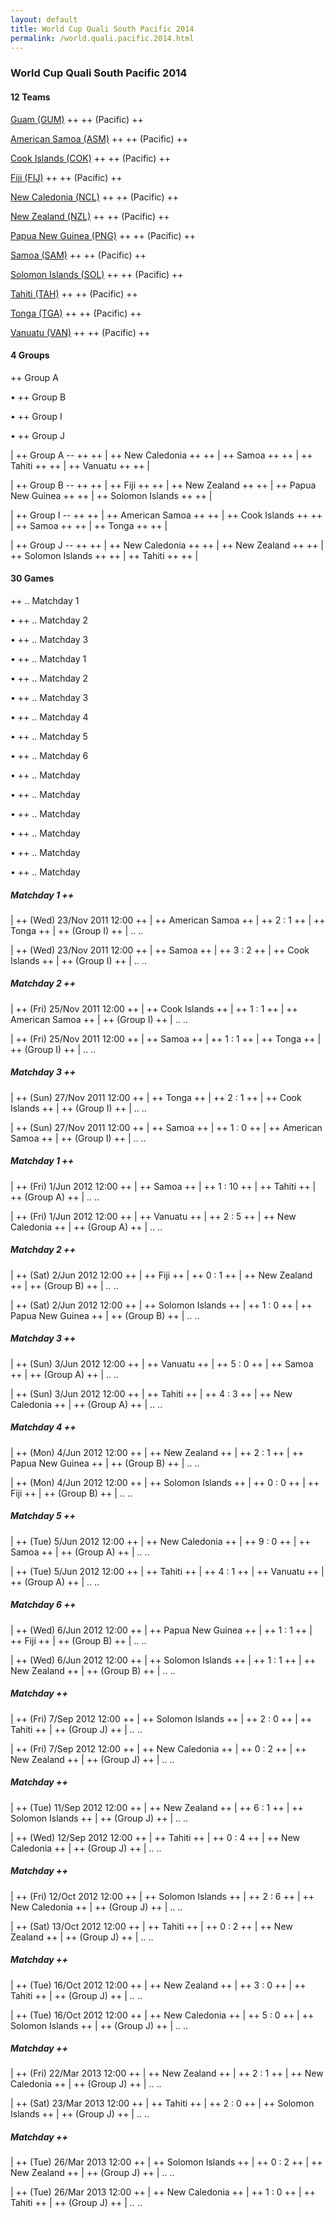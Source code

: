```yaml
---
layout: default
title: World Cup Quali South Pacific 2014
permalink: /world.quali.pacific.2014.html
---
```




### World Cup Quali South Pacific 2014


#### 12 Teams



[Guam (GUM)](gu.html#gum)  ++
  ++
(Pacific)  ++
<br>

[American Samoa (ASM)](as.html#asm)  ++
  ++
(Pacific)  ++
<br>

[Cook Islands (COK)](ck.html#cok)  ++
  ++
(Pacific)  ++
<br>

[Fiji (FIJ)](fj.html#fij)  ++
  ++
(Pacific)  ++
<br>

[New Caledonia (NCL)](nc.html#ncl)  ++
  ++
(Pacific)  ++
<br>

[New Zealand (NZL)](nz.html#nzl)  ++
  ++
(Pacific)  ++
<br>

[Papua New Guinea (PNG)](pg.html#png)  ++
  ++
(Pacific)  ++
<br>

[Samoa (SAM)](ws.html#sam)  ++
  ++
(Pacific)  ++
<br>

[Solomon Islands (SOL)](sb.html#sol)  ++
  ++
(Pacific)  ++
<br>

[Tahiti (TAH)](pf.html#tah)  ++
  ++
(Pacific)  ++
<br>

[Tonga (TGA)](to.html#tga)  ++
  ++
(Pacific)  ++
<br>

[Vanuatu (VAN)](vu.html#van)  ++
  ++
(Pacific)  ++
<br>






#### 4 Groups


  ++
Group A

 •   ++
Group B

 •   ++
Group I

 •   ++
Group J




| ++
Group A -- ++
 ++ 
| ++
New Caledonia ++ 
 ++ 
| ++
Samoa ++ 
 ++ 
| ++
Tahiti ++ 
 ++ 
| ++
Vanuatu ++ 
 ++
|

| ++
Group B -- ++
 ++ 
| ++
Fiji ++ 
 ++ 
| ++
New Zealand ++ 
 ++ 
| ++
Papua New Guinea ++ 
 ++ 
| ++
Solomon Islands ++ 
 ++
|

| ++
Group I -- ++
 ++ 
| ++
American Samoa ++ 
 ++ 
| ++
Cook Islands ++ 
 ++ 
| ++
Samoa ++ 
 ++ 
| ++
Tonga ++ 
 ++
|

| ++
Group J -- ++
 ++ 
| ++
New Caledonia ++ 
 ++ 
| ++
New Zealand ++ 
 ++ 
| ++
Solomon Islands ++ 
 ++ 
| ++
Tahiti ++ 
 ++
|


 



#### 30 Games


  ++
.. 
Matchday 1

 •   ++
.. 
Matchday 2

 •   ++
.. 
Matchday 3

 •   ++
.. 
Matchday 1

 •   ++
.. 
Matchday 2

 •   ++
.. 
Matchday 3

 •   ++
.. 
Matchday 4

 •   ++
.. 
Matchday 5

 •   ++
.. 
Matchday 6

 •   ++
.. 
Matchday

 •   ++
.. 
Matchday

 •   ++
.. 
Matchday

 •   ++
.. 
Matchday

 •   ++
.. 
Matchday

 •   ++
.. 
Matchday






##### Matchday 1 ++




| ++
(Wed) 23/Nov 2011 12:00  ++
| ++
American Samoa  ++
| ++
2 : 1  ++
| ++
Tonga   ++
| ++
(Group I)   ++
|
.. 
..

| ++
(Wed) 23/Nov 2011 12:00  ++
| ++
Samoa  ++
| ++
3 : 2  ++
| ++
Cook Islands   ++
| ++
(Group I)   ++
|
.. 
..



##### Matchday 2 ++




| ++
(Fri) 25/Nov 2011 12:00  ++
| ++
Cook Islands  ++
| ++
1 : 1  ++
| ++
American Samoa   ++
| ++
(Group I)   ++
|
.. 
..

| ++
(Fri) 25/Nov 2011 12:00  ++
| ++
Samoa  ++
| ++
1 : 1  ++
| ++
Tonga   ++
| ++
(Group I)   ++
|
.. 
..



##### Matchday 3 ++




| ++
(Sun) 27/Nov 2011 12:00  ++
| ++
Tonga  ++
| ++
2 : 1  ++
| ++
Cook Islands   ++
| ++
(Group I)   ++
|
.. 
..

| ++
(Sun) 27/Nov 2011 12:00  ++
| ++
Samoa  ++
| ++
1 : 0  ++
| ++
American Samoa   ++
| ++
(Group I)   ++
|
.. 
..



##### Matchday 1 ++




| ++
(Fri) 1/Jun 2012 12:00  ++
| ++
Samoa  ++
| ++
1 : 10  ++
| ++
Tahiti   ++
| ++
(Group A)   ++
|
.. 
..

| ++
(Fri) 1/Jun 2012 12:00  ++
| ++
Vanuatu  ++
| ++
2 : 5  ++
| ++
New Caledonia   ++
| ++
(Group A)   ++
|
.. 
..



##### Matchday 2 ++




| ++
(Sat) 2/Jun 2012 12:00  ++
| ++
Fiji  ++
| ++
0 : 1  ++
| ++
New Zealand   ++
| ++
(Group B)   ++
|
.. 
..

| ++
(Sat) 2/Jun 2012 12:00  ++
| ++
Solomon Islands  ++
| ++
1 : 0  ++
| ++
Papua New Guinea   ++
| ++
(Group B)   ++
|
.. 
..



##### Matchday 3 ++




| ++
(Sun) 3/Jun 2012 12:00  ++
| ++
Vanuatu  ++
| ++
5 : 0  ++
| ++
Samoa   ++
| ++
(Group A)   ++
|
.. 
..

| ++
(Sun) 3/Jun 2012 12:00  ++
| ++
Tahiti  ++
| ++
4 : 3  ++
| ++
New Caledonia   ++
| ++
(Group A)   ++
|
.. 
..



##### Matchday 4 ++




| ++
(Mon) 4/Jun 2012 12:00  ++
| ++
New Zealand  ++
| ++
2 : 1  ++
| ++
Papua New Guinea   ++
| ++
(Group B)   ++
|
.. 
..

| ++
(Mon) 4/Jun 2012 12:00  ++
| ++
Solomon Islands  ++
| ++
0 : 0  ++
| ++
Fiji   ++
| ++
(Group B)   ++
|
.. 
..



##### Matchday 5 ++




| ++
(Tue) 5/Jun 2012 12:00  ++
| ++
New Caledonia  ++
| ++
9 : 0  ++
| ++
Samoa   ++
| ++
(Group A)   ++
|
.. 
..

| ++
(Tue) 5/Jun 2012 12:00  ++
| ++
Tahiti  ++
| ++
4 : 1  ++
| ++
Vanuatu   ++
| ++
(Group A)   ++
|
.. 
..



##### Matchday 6 ++




| ++
(Wed) 6/Jun 2012 12:00  ++
| ++
Papua New Guinea  ++
| ++
1 : 1  ++
| ++
Fiji   ++
| ++
(Group B)   ++
|
.. 
..

| ++
(Wed) 6/Jun 2012 12:00  ++
| ++
Solomon Islands  ++
| ++
1 : 1  ++
| ++
New Zealand   ++
| ++
(Group B)   ++
|
.. 
..



##### Matchday ++




| ++
(Fri) 7/Sep 2012 12:00  ++
| ++
Solomon Islands  ++
| ++
2 : 0  ++
| ++
Tahiti   ++
| ++
(Group J)   ++
|
.. 
..

| ++
(Fri) 7/Sep 2012 12:00  ++
| ++
New Caledonia  ++
| ++
0 : 2  ++
| ++
New Zealand   ++
| ++
(Group J)   ++
|
.. 
..



##### Matchday ++




| ++
(Tue) 11/Sep 2012 12:00  ++
| ++
New Zealand  ++
| ++
6 : 1  ++
| ++
Solomon Islands   ++
| ++
(Group J)   ++
|
.. 
..

| ++
(Wed) 12/Sep 2012 12:00  ++
| ++
Tahiti  ++
| ++
0 : 4  ++
| ++
New Caledonia   ++
| ++
(Group J)   ++
|
.. 
..



##### Matchday ++




| ++
(Fri) 12/Oct 2012 12:00  ++
| ++
Solomon Islands  ++
| ++
2 : 6  ++
| ++
New Caledonia   ++
| ++
(Group J)   ++
|
.. 
..

| ++
(Sat) 13/Oct 2012 12:00  ++
| ++
Tahiti  ++
| ++
0 : 2  ++
| ++
New Zealand   ++
| ++
(Group J)   ++
|
.. 
..



##### Matchday ++




| ++
(Tue) 16/Oct 2012 12:00  ++
| ++
New Zealand  ++
| ++
3 : 0  ++
| ++
Tahiti   ++
| ++
(Group J)   ++
|
.. 
..

| ++
(Tue) 16/Oct 2012 12:00  ++
| ++
New Caledonia  ++
| ++
5 : 0  ++
| ++
Solomon Islands   ++
| ++
(Group J)   ++
|
.. 
..



##### Matchday ++




| ++
(Fri) 22/Mar 2013 12:00  ++
| ++
New Zealand  ++
| ++
2 : 1  ++
| ++
New Caledonia   ++
| ++
(Group J)   ++
|
.. 
..

| ++
(Sat) 23/Mar 2013 12:00  ++
| ++
Tahiti  ++
| ++
2 : 0  ++
| ++
Solomon Islands   ++
| ++
(Group J)   ++
|
.. 
..



##### Matchday ++




| ++
(Tue) 26/Mar 2013 12:00  ++
| ++
Solomon Islands  ++
| ++
0 : 2  ++
| ++
New Zealand   ++
| ++
(Group J)   ++
|
.. 
..

| ++
(Tue) 26/Mar 2013 12:00  ++
| ++
New Caledonia  ++
| ++
1 : 0  ++
| ++
Tahiti   ++
| ++
(Group J)   ++
|
.. 
..


